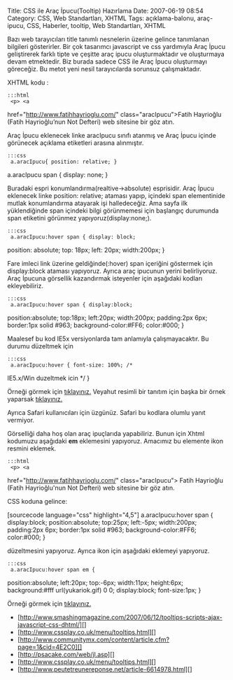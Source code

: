 Title: CSS ile Araç İpucu(Tooltip) Hazırlama
Date: 2007-06-19 08:54
Category: CSS, Web Standartları, XHTML
Tags: açıklama-balonu, araç-ipucu, CSS, Haberler, tooltip, Web Standartları, XHTML

Bazı web tarayıcıları title tanımlı nesnelerin üzerine gelince
tanımlanan bilgileri gösterirler. Bir çok tasarımcı javascript ve css
yardımıyla Araç İpucu geliştirerek farklı tipte ve çeşitte araç ipucu
oluşturmaktadır ve oluşturmaya devam etmektedir. Biz burada sadece CSS
ile Araç İpucu oluşturmayı göreceğiz. Bu metot yeni nesil tarayıcılarda
sorunsuz çalışmaktadır. <!--more-->

XHTML kodu :

	:::html
	 <p> <a
href="http://www.fatihhayrioglu.com/" class="aracIpucu">Fatih
Hayrioğlu<span> (Fatih Hayrioğlu’nun Not Defteri) </span></a> web
sitesine bir göz atın. </p> 

Araç İpucu eklenecek linke aracIpucu sınıfı atanmış ve Araç İpucu içinde
görünecek açıklama <span> etiketleri arasına alınmıştır.

	:::css
	 a.aracIpucu{ position: relative; }
a.aracIpucu span { display: none; } 

Buradaki espri konumlandırma(realtive->absolute) esprisidir. Araç İpucu
eklenecek linke position: relative; ataması yapıp, içindeki span
elementinide mutlak konumlandırma atayarak işi halledeceğiz. Ama sayfa
ilk yüklendiğinde span içindeki bilgi görünmemesi için başlangıç
durumunda span etiketini görünmez yapıyoruz(display:none;).

	:::css
	 a.aracIpucu:hover span { display: block;
position: absolute; top: 18px; left: 20px; width:200px; } 

Fare imleci link üzerine geldiğinde(:hover) span içeriğini göstermek
için display:block ataması yapıyoruz. Ayrıca araç ipucunun yerini
belirliyoruz. Araç İpucuna görsellik kazandırmak isteyenler için
aşağıdaki kodları ekleyebiliriz.

	:::css
	 a.aracIpucu:hover span { display:block;
position:absolute; top:18px; left:20px; width:200px; padding:2px 6px;
border:1px solid #963; background-color:#FF6; color:#000; }


Maalesef bu kod IE5x versiyonlarda tam anlamıyla çalışmayacaktır. Bu
durumu düzeltmek için

	:::css
	 a.aracIpucu:hover { font-size: 100%; /*
IE5.x/Win duzeltmek icin */ } 

Örneği görmek için [tıklayınız.][] Veyahut resimli bir tanıtım için
başka bir örnek yaparsak [tıklayınız.][1]

Ayrıca Safari kullanıcıları için üzgünüz. Safari bu kodlara olumlu yanıt
vermiyor.

Görselliği daha hoş olan araç ipuçlarıda yapabiliriz. Bunun için Xhtml
kodumuzu aşağıdaki **em** eklemesini yapıyoruz. Amacımız bu elemente
ikon resmini eklemek.

	:::html
	 <p> <a
href="http://www.fatihhayrioglu.com/" class="aracIpucu"> Fatih
Hayrioğlu<span><em></em> (Fatih Hayrioğlu'nun Not Defteri)
</span></a> web sitesine bir göz atın. </p> 

CSS koduna gelince:

[sourcecode language="css" highlight="4,5"] a.aracIpucu:hover span {
display:block; position:absolute; top:25px; left:-5px; width:200px;
padding:2px 6px; border:1px solid #963; background-color:#FF6;
color:#000; } 

düzeltmesini yapıyoruz. Ayrıca ikon için aşağıdaki eklemeyi yapıyoruz.

	:::css
	 a.aracIpucu:hover span em {
position:absolute; left:20px; top:-6px; width:11px; height:6px;
background:#fff url(yukariok.gif) 0 0; display:block; font-size:1px; }


Örneği görmek için [tıklayınız.][2]

-   [http://www.smashingmagazine.com/2007/06/12/tooltips-scripts-ajax-javascript-css-dhtml/][]
-   [http://www.cssplay.co.uk/menu/tooltips.html][]
-   [http://www.communitymx.com/content/article.cfm?page=1&cid=4E2C0][]
-   [http://psacake.com/web/jl.asp][]
-   [http://www.cssplay.co.uk/menu/tooltips.html][]
-   [http://www.peutetreunereponse.net/article-6614978.html][]

</p>

  [tıklayınız.]: /static/dokumanlar/arac_ipucu_1.html
  [1]: /static/dokumanlar/arac_ipucu_3.html
  [2]: /static/dokumanlar/arac_ipucu_2.html
  [http://www.smashingmagazine.com/2007/06/12/tooltips-scripts-ajax-javascript-css-dhtml/]: http://www.smashingmagazine.com/2007/06/12/tooltips-scripts-ajax-javascript-css-dhtml/
  [http://www.cssplay.co.uk/menu/tooltips.html]: http://www.cssplay.co.uk/menu/tooltips.html
  [http://www.communitymx.com/content/article.cfm?page=1&cid=4E2C0]: http://www.communitymx.com/content/article.cfm?page=1&cid=4E2C0
  [http://psacake.com/web/jl.asp]: http://psacake.com/web/jl.asp
  [http://www.peutetreunereponse.net/article-6614978.html]: http://www.peutetreunereponse.net/article-6614978.html
